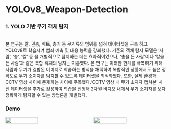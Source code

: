 # YOLOv8_Weapon-Detection

<h3>1. YOLO 기반 무기 객체 탐지</h3></br>  
본 연구는 칼, 권총, 배트, 총기 등 무기류의 범위를 넓혀 데이터셋을 구축 하고 YOLOv8로 학습시켜 범죄 예측 및 대응 능력을 강화했다. 기존의 객체 탐지 모델은 ‘사람’, ‘총’, ‘칼’ 등 을 개별적으로 탐지하는 데는 효과적이었으나, ‘총을 든 사람’이나 ‘칼을 든 사람’과 같은 복합 객체의 탐지는 미흡했다. 본 연구는 이러한 한계를 극복하기 위해 사람과 무기가 결합된 이미지로 학습하는 방식을 채택하여 복합적인 상황에서도 높은 정확도로 무기 소지자를 탐지할 수 있도록 데이터셋을 최적화했다.
또한, 실제 환경과 CCTV 영상 사이에 존재하는 차이에 주목했다.‘CCTV 영상 내 무기 소지자 캡쳐본’ 사진 데이터셋을 추가로 활용하여 학습을 진행해 2차원 비디오 내에서 무기 소지자를 보다 정확하게 탐지할 수 있는 방법론을 개발했다. 

<h3>Demo</h3>
<div style="display: flex; justify-content: space-between;">
    <img width="45%" src="https://github.com/user-attachments/assets/3dd810f2-2c49-4eb8-8ad9-4d9e80076f62"/>
    <img width="45%" src="https://github.com/user-attachments/assets/83486e1a-0f8c-46d0-9287-1c2eb1420862"/>
</div>



